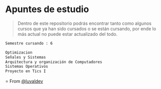 # Apuntes de estudio

> Dentro de este repositorio podrás encontrar tanto como algunos cursos que ya han sido cursados o se están cursando, por ende lo más actual no puede estar actualizado del todo.

``` bash
Semestre cursando : 6
```

``` bash
Optimizacion
Señales y Sistemas
Arquitectura y organización de Computadores
Sistemas Operativos
Proyecto en Tics I
```

⭐️ From [@luvaldev](https://github.com/luvaldev)
